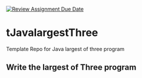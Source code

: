 [![Review Assignment Due Date](https://classroom.github.com/assets/deadline-readme-button-24ddc0f5d75046c5622901739e7c5dd533143b0c8e959d652212380cedb1ea36.svg)](https://classroom.github.com/a/ZUGezUi7)
# tJavalargestThree
Template Repo for Java largest of three program
## Write the largest of Three program
